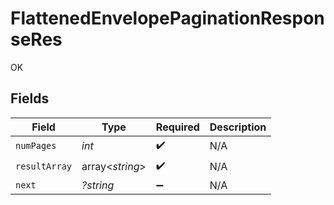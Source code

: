 # FlattenedEnvelopePaginationResponseRes

OK


## Fields

| Field              | Type               | Required           | Description        |
| ------------------ | ------------------ | ------------------ | ------------------ |
| `numPages`         | *int*              | :heavy_check_mark: | N/A                |
| `resultArray`      | array<*string*>    | :heavy_check_mark: | N/A                |
| `next`             | *?string*          | :heavy_minus_sign: | N/A                |